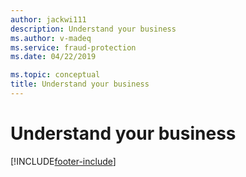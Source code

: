```yaml
---
author: jackwi111
description: Understand your business
ms.author: v-madeq
ms.service: fraud-protection
ms.date: 04/22/2019

ms.topic: conceptual
title: Understand your business
---
```



# Understand your business


[!INCLUDE[footer-include](includes/footer-banner.md)]